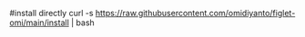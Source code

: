 #install directly
curl -s https://raw.githubusercontent.com/omidiyanto/figlet-omi/main/install | bash 
